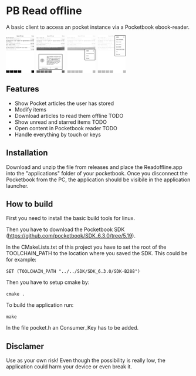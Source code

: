 # PB Read offline
A basic client to access an pocket instance via a Pocketbook ebook-reader. 

<img src="/screenshots/ListView.bmp" width="15%" height="15%">&nbsp;&nbsp;<img src="/screenshots/ContentDialog.bmp" width="15%" height="15%">&nbsp;&nbsp;<img src="/screenshots/ItemMenu.bmp" width="15%" height="15%">&nbsp;&nbsp;<img src="/screenshots/MainMenu.bmp" width="15%" height="15%">

## Features

* Show Pocket articles the user has stored
* Modify items
* Download articles to read them offline TODO
* Show unread and starred items TODO
* Open content in Pocketbook reader TODO
* Handle everything by touch or keys

## Installation
Download and unzip the file from releases and place the Readoffline.app into the "applications" folder of your pocketbook. 
Once you disconnect the Pocketbook from the PC, the application should be visibile in the application launcher.

## How to build

First you need to install the basic build tools for linux.

Then you have to download the Pocketbook SDK (https://github.com/pocketbook/SDK_6.3.0/tree/5.19).

In the CMakeLists.txt of this project you have to set the root of the TOOLCHAIN_PATH to the location where you saved the SDK. 
This could be for example:

`SET (TOOLCHAIN_PATH "../../SDK/SDK_6.3.0/SDK-B288")`

Then you have to setup cmake by:

`cmake .`

To build the application run:

`make` 

In the file pocket.h an Consumer_Key has to be added.

## Disclamer
Use as your own risk! 
Even though the possibility is really low, the application could harm your device or even break it.
